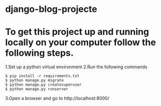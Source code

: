# django-blog-projecte


# To get this project up and running locally on your computer follow the following steps.

1.Set up a python virtual environment
2.Run the following commands

```
$ pip install -r requirements.txt
$ python manage.py migrate
$ python manage.py createsuperuser
$ python manage.py runserver
```
3.Open a browser and go to http://localhost:8000/
